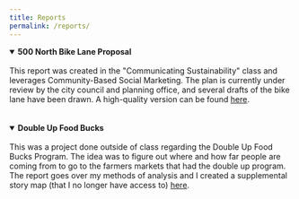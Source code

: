 ```yaml
---
title: Reports
permalink: /reports/
---
```

<details open>
<summary><b>500 North Bike Lane Proposal</b></summary>
<br>
This report was created in the "Communicating Sustainability" class and leverages Community-Based Social Marketing. The plan is currently under review by the city council and planning office, and several drafts of the bike lane have been drawn. A high-quality version can be found <a href="https://drive.google.com/file/d/1ttyRhSkwQyvXGtbFaPHlH321Z5Y45xSw/view?usp=sharing" target="_blank">here</a>.
<br><br>
<object data="https://afielder02.github.io/GISPortfolio/assets/pdfs/CEL_Class_Report-compressed.pdf" width="1000" height="1000" type="application/pdf"></object>
</details>
<br>
<details open>
<summary><b>Double Up Food Bucks</b></summary>
<br>
This was a project done outside of class regarding the Double Up Food Bucks Program. The idea was to figure out where and how far people are coming from to go to the farmers markets that had the double up program. The report goes over my methods of analysis and I created a supplemental story map (that I no longer have access to) <a href="https://storymaps.arcgis.com/stories/3acda68ada4c42d2bacafadd5dd1ed55" target="_blank">here</a>.
<br><br>
<object data="https://afielder02.github.io/GISPortfolio/assets/pdfs/Farmers_Market_GIS_Report.pdf" width="1000" height="1000" type="application/pdf"></object>
</details>

